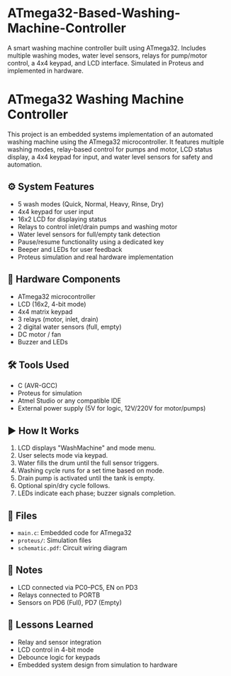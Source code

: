 # ATmega32-Based-Washing-Machine-Controller
A smart washing machine controller built using ATmega32. Includes multiple washing modes, water level sensors, relays for pump/motor control, a 4x4 keypad, and LCD interface. Simulated in Proteus and implemented in hardware.

# ATmega32 Washing Machine Controller

This project is an embedded systems implementation of an automated washing machine using the ATmega32 microcontroller. It features multiple washing modes, relay-based control for pumps and motor, LCD status display, a 4x4 keypad for input, and water level sensors for safety and automation.

## ⚙️ System Features
- 5 wash modes (Quick, Normal, Heavy, Rinse, Dry)
- 4x4 keypad for user input
- 16x2 LCD for displaying status
- Relays to control inlet/drain pumps and washing motor
- Water level sensors for full/empty tank detection
- Pause/resume functionality using a dedicated key
- Beeper and LEDs for user feedback
- Proteus simulation and real hardware implementation

## 🔌 Hardware Components
- ATmega32 microcontroller
- LCD (16x2, 4-bit mode)
- 4x4 matrix keypad
- 3 relays (motor, inlet, drain)
- 2 digital water sensors (full, empty)
- DC motor / fan
- Buzzer and LEDs

## 🛠️ Tools Used
- C (AVR-GCC)
- Proteus for simulation
- Atmel Studio or any compatible IDE
- External power supply (5V for logic, 12V/220V for motor/pumps)

## ▶️ How It Works
1. LCD displays "WashMachine" and mode menu.
2. User selects mode via keypad.
3. Water fills the drum until the full sensor triggers.
4. Washing cycle runs for a set time based on mode.
5. Drain pump is activated until the tank is empty.
6. Optional spin/dry cycle follows.
7. LEDs indicate each phase; buzzer signals completion.



## 📁 Files
- `main.c`: Embedded code for ATmega32
- `proteus/`: Simulation files
- `schematic.pdf`: Circuit wiring diagram

## 📌 Notes
- LCD connected via PC0–PC5, EN on PD3
- Relays connected to PORTB
- Sensors on PD6 (Full), PD7 (Empty)

## 🧠 Lessons Learned
- Relay and sensor integration
- LCD control in 4-bit mode
- Debounce logic for keypads
- Embedded system design from simulation to hardware

